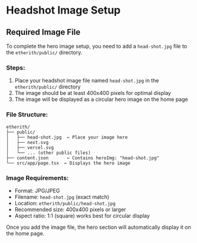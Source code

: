 # Headshot Image Setup

## Required Image File

To complete the hero image setup, you need to add a `head-shot.jpg` file to the `etherith/public/` directory.

### Steps:
1. Place your headshot image file named `head-shot.jpg` in the `etherith/public/` directory
2. The image should be at least 400x400 pixels for optimal display
3. The image will be displayed as a circular hero image on the home page

### File Structure:
```
etherith/
├── public/
│   ├── head-shot.jpg  ← Place your image here
│   ├── next.svg
│   ├── vercel.svg
│   └── ... (other public files)
├── content.json       ← Contains heroImg: "head-shot.jpg"
└── src/app/page.tsx  ← Displays the hero image
```

### Image Requirements:
- Format: JPG/JPEG
- Filename: `head-shot.jpg` (exact match)
- Location: `etherith/public/head-shot.jpg`
- Recommended size: 400x400 pixels or larger
- Aspect ratio: 1:1 (square) works best for circular display

Once you add the image file, the hero section will automatically display it on the home page.
